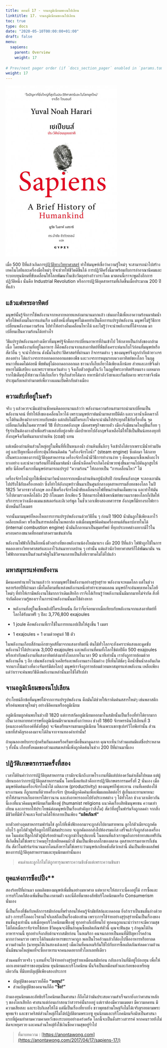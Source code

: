 ```yaml
---
title: ตอนที่ 17 - จานอลูมิเนียมของนโปเลียน
linktitle: 17. จานอลูมิเนียมของนโปเลียน 
toc: true
type: docs
date: "2020-05-10T00:00:00+01:00"
draft: false
menu:
  sapiens:
    parent: Overview
    weight: 17

# Prev/next pager order (if `docs_section_pager` enabled in `params.toml`)
weight: 17
---
```

![](https://github.com/dragon-library/markdown/raw/master/Library/content/book/homo-sapiens/img/cover-sapiens.jpg)

เมื่อ 500 ปีที่แล้วเกิดการ[ปฏิวัติทางวิทยาศาสตร์](http://xn--500%20-u0txa0a6psa8exdc8cg9icd2c2quf3ae/)  ทำให้มนุษย์เชื่อว่าความรู้ใหม่ๆ จะสามารถนำไปสร้างเทคโนโลยีและเครื่องมือใหม่ๆ ที่จะช่วยให้ชีวิตดีขึ้นได้ การปฏิวัติครั้งนี้มาพร้อมกับการล่าอาณานิคมและระบอบทุนนิยมที่ขับเคลื่อนให้โลกพัฒนาในเชิงวัตถุอย่างก้าวกระโดด มาตอนนี้เราจะพูดถึงอีกการปฏิวัติหนึ่ง นั่นคือ Industrial Revolution หรือการปฏิวัติอุตสาหรรมที่เกิดขึ้นเมื่อประมาณ 200 ปีที่แล้ว

## **แล้วแต่พระอาทิตย์**

มนุษย์นั้นรู้จักการใช้พลังงานจากหลากหลายแหล่งมานานมากแล้ว เช่นเผาไม้เพื่อเอาความร้อนมาต้มน้ำ หรือใช้พลังลมในการแล่นเรือ แต่สิ่งหนึ่งที่มนุษย์ไม่เคยทำเป็นคือการแปรรูปพลังงาน มนุษย์ไม่รู้วิธีการเปลี่ยนพลังงานความร้อน ไปทำให้อย่างอื่นเคลื่อนไหวได้ และไม่รู้ว่าจะนำพลังงานที่ได้จากลม มาเปลี่ยนเป็นความร้อนได้อย่างไร

วิธีแปรรูปพลังงานอย่างเดียวที่มนุษย์รู้จักคือการเปลี่ยนอาหารที่กินเข้าไป ให้กลายเป็นกำลังของกล้ามเนื้อ โดยพลังงานที่อยู่ในอาหาร ก็คือพลังงานจากแสงอาทิตย์ที่พืชสังเคราะห์มาเก็บไว้ก่อนที่มนุษย์หรือสัตว์อื่น ๆ จะนำไปทาน ดังนั้นในประวัติศาสตร์ที่ผ่านมา กิจกรรมต่าง ๆ ของมนุษย์จึงถูกกำกับด้วยวงจรสองอย่าง ได้แก่วงจรการออกดอกออกผลของพืช และวงจรการหมุนรอบดวงอาทิตย์ของโลก ในฤดูหนาวที่แดดไม่ค่อยมี พืชพันธุ์ไม่ออกดอกออกผล ชาวนาก็เก็บเกี่ยวได้เพียงเล็กน้อย ส่วยและภาษีจึงต่ำ ทหารไม่มีเสบียง และพระราชาแคว้นต่าง ๆ จึงเก็บตัวอยู่แต่ในวัง ในฤดูที่พระอาทิตย์ร้อนแรง ผลหมากรากไม้เต็มทุ่งให้ชาวนาได้เก็บเกี่ยว รัฐเก็บส่วยได้มาก ทหารมีกำลังวังชาและเริ่มลับดาบ พระราชาจึงนัดประชุมกับเหล่าอำมาตย์เพื่อวางแผนเปิดศึกกับต่างเมือง


## **ความลับที่อยู่ในครัว**

จริง ๆ แล้วควรจะมีแม่บ้านซักคนคิดออกนานแล้วว่า พลังงานความร้อนสามารถนำมาเปลี่ยนเป็นพลังงานจลน์ ที่ทำให้สิ่งของเคลื่อนไหวได้ เพราะมนุษย์เราต้มน้ำมาหลายปีดีดัก และเวลาน้ำเดือดเราก็จะได้ยินเสียงฝากากระทบกับหม้อ แต่กลับไม่มีใครเอะใจคิดจะนำมันไปประยุกต์ใช้กับเรื่องอื่น จุดเปลี่ยนเกิดขึ้นในศตวรรษที่ 18 ที่ประเทศอังกฤษ เมื่อเศรษฐกิจขยายตัว เมืองจึงมีขนาดใหญ่ขึ้นเรื่อย ๆ รัฐจำเป็นต้องถางป่าเพื่อสร้างแหล่งที่อยู่อาศัย เมื่อป่าหายไปอังกฤษจึงเหลือไม้ให้ใช้เป็นฟืนน้อยลงทุกที อังกฤษจึงเริ่มหันมาเผาถ่านหิน (coal) แทน

แต่เหมืองถ่านหินส่วนใหญ่อยู่ในพื้นที่ที่เป็นหนองน้ำ ถ่านหินชั้นลึกๆ จึงเข้าถึงได้ยากเพราะมีน้ำท่วมปิดอยู่ และปัญหานี้เองที่กระตุ้นให้คนคิดค้น “เครื่องจักรไอน้ำ” (steam engine) ซึ่งต่อมา ได้กลายเป็นพระเอกของการปฏิวัติอุตสาหกรรม เครื่องจักรไอน้ำมีวิธีการทำงานง่าย ๆ คือคุณเผาเชื้อเพลิงอะไรบางอย่าง และนำความร้อนที่ได้นั้นมาต้มน้ำ เมื่อน้ำเดือดก็จะเกิดไอน้ำพวยพุ่งขึ้นมาจนไปดันลูกสูบให้ขยับ นี่คือครั้งแรกที่มนุษย์สามารถแปรรูป “ความร้อน” ให้กลายเป็น “การเคลื่อนไหว” ได้

เครื่องจักรไอน้ำถูกใช้เพื่อนำมาวิดน้ำออกจากเหมืองถ่านหินอยู่นับสิบปี ก่อนที่คนอังกฤษ จะลองเอามันไปปรับใช้กับเครื่องทอผ้า ซึ่งก็ทำให้อังกฤษก้าวขึ้นมาเป็นศูนย์กลางอุตสาหกรรมสิ่งทอของโลก ในปี 1825 วิศวกรชาวอังกฤษ ลองใช้เครื่องจักรไอน้ำขับเคลื่อนรถไฟที่ขนถ่านหินเต็มขบวน และทำให้มันวิ่งไปตามรางเหล็กได้ถึง 20 กิโลเมตร อีกเพียง 5 ปีต่อมารถไฟเชิงพาณิชย์ขบวนแรกของโลกก็เปิดให้บริการระหว่างเมืองแมนเชสเตอร์และลิเวอร์พูล ในชั่วเวลาเพียงสองทศวรรษ อังกฤษก็มีทางรถไฟยาวนับหมื่นกิโลเมตร
 
จากนั้นมามนุษย์ก็หลงใหลการการแปรรูปพลังงานด้วยวิธีอื่น ๆ ก่อนปี 1900 น้ำมันถูกใช้เพียงเอาไว้เคลือบหลังคา หรือเป็นสารหล่อลื่นในเพลาล้อ แต่เมื่อมนุษย์คิดค้นเครื่องยนต์สันดาปภายในได้ (internal combustion engine) น้ำมันก็กลายมาเป็นขุมทรัพย์ ที่ทุกประเทศต่างอยากมีไว้ในครอบครองขนาดที่ยอมทำสงครามเข่นฆ่ากัน

พลังงานไฟฟ้าก็เป็นอีกหนึ่งตัวอย่างที่ของพลังงานน้องใหม่มาแรง เมื่อ 200 ปีที่แล้ว ไฟฟ้าถูกใช้ในการทดลองทางวิทยาศาสตร์และเอาไว้เล่นมายากลบ้าน ๆ เท่านั้น แต่แล้วนักวิทยาศาสตร์ก็ได้พัฒนามัน จนไฟฟ้ากลายมาเป็นส่วนสำคัญในชีวิตจนกลายเป็นสิ่งที่เราขาดไม่ได้ไปแล้ว

## **มหาสมุทรแห่งพลังงาน**

มีคนเคยทำนายไว้นานแล้วว่า หากมนุษย์ใช้พลังงานอย่างสุรุ่ยสุร่าย พลังงานจะหมดโลก แต่ในช่วงหลายร้อยปีที่ผ่านมา เมื่อใดก็ตามที่แหล่งพลังงานหนึ่งทำท่าจะขาดแคลน มนุษย์ก็จะค้นพบเทคโนโลยีใหม่ๆ ที่ทำให้เรามีพลังงานใช้มากกว่าเดิมเสียอีก เราจึงได้เรียนรู้ว่าพลังงานนั้นมีมากมายไม่จำกัด สิ่งที่จำกัดคือความรู้ของเราในการนำพลังงานนั้นมาใช้ต่างหาก

- พลังงานที่อยู่ในเชื้อเพลิงปิโตรเลียมนั้น ถือว่าจิ๊บจ๊อยมากเมื่อเทียบกับพลังงานจากแสงอาทิตย์ที่โลกได้รับมาฟรี ๆ ปีละ 3,776,800 exajoules 

- 1 joule คือพลังงานที่เราใช้ในการยกแอปเปิ้ลให้สูงขึ้น 1 เมตร

- 1 exajoules = 1 ตามด้วยศูนย์ 18 ตัว

ในพลังงานเกือบสี่ล้านเอ๊กซาจูลส์ที่มาจากแสงอาทิตย์นี้ ต้นไม้ทั่วโลกจะสังเคราะห์แสงและดูดซับพลังงานไว้ได้ประมาณ 3,000 exajoules และพลังงานที่คนทั้งโลกใช้ต่อปีคือ 500 exajoules หรือเท่ากับพลังงานที่แสงอาทิตย์ส่งมายังโลกภายในเวลา 90 นาทีเท่านั้น เรายังถูกรายล้อมด้วยพลังงานอื่น ๆ อีก เช่นพลังงานนิวเคลียร์และพลังงานแรงโน้มถ่วง (ที่เห็นได้ชัดๆ คือน้ำขึ้นน้ำลงอันเกิดจากแรงโน้มถ่วงที่ดวงจันทร์มีต่อโลก) มนุษย์เราจึงถูกรายล้อมด้วยมหาสมุทรแห่งพลังงาน เหลือเพียงแต่ว่าเราจะค้นพบวิธีดึงพลังงานเหล่านั้นมาใช้ได้รึเปล่า

## **จานอลูมิเนียมของนโปเลียน**

ประโยชน์อีกข้อที่มนุษย์ได้จากการแปรรูปพลังงาน คือมันได้ช่วยให้เราคิดค้นสสารใหม่ๆ เช่นพลาสติก หรือค้นพบธาตุใหม่ๆ อย่างซิลิคอนหรืออลูมิเนียม

อลูมิเนียมถูกค้นพบในช่วงปี 1820 แต่การสกัดอลูมิเนียมออกมาในสมัยนั้นเป็นเรื่องที่ทำได้ยากมาก เป็นเวลาหลายทศวรรษที่อลูมิเนียมมีราคาแพงยิ่งกว่าทอง ช่วงปี 1860 จักรพรรดินโปเลียนที่ 3 (คนละองค์กับองค์ที่ดังที่สุด) จะจัดเตรียมจานชามอลูมิเนียม ให้เฉพาะแขกซุเปอร์วีไอพีเท่านั้น ส่วนแขกที่สำคัญรองลงมาจะได้กินจากจานทองคำเท่านั้น!

ถ้าคุณลองหยิบกระปุกครีมกันแดดหรือครีมทามือขึ้นมาดูฉลาก คุณจะเห็นว่าส่วนผสมมีแต่ชื่อประหลาด ๆ ทั้งนั้น เกือบทั้งหมดของส่วนผสมเหล่านี้เพิ่งถูกคิดค้นในช่วง 200 ปีที่ผ่านมานี้เอง

## **ปฏิวัติเกษตรกรรมครั้งที่สอง**

เวลาได้ยินคำว่าการปฏิวัติอุตสาหกรรม เรามักจะนึกถึงภาพโรงงานที่มีแต่ปล่องควันดำเต็มไปหมด แต่ผู้เขียนบอกว่าการปฏิวัติอุตสาหกรรมนั้น โดยเนื้อแท้แล้วคือการปฏิวัติเกษตรกรรมครั้งที่ 2 นั่นเอง เมื่อมนุษย์คิดค้นเครื่องจักรไอน้ำได้ ผลิตภาพ (productivity) ของมนุษย์ก็พุ่งทะยาน งานที่เคยต้องใช้แรงงานคน ก็ถูกแทนที่ด้วยเครื่องจักร ปุ๋ยเคมีถูกคิดค้นเพื่อเพิ่มผลผลิตต่อไร่ ตู้เย็นและยานพาหนะ ทำให้สามารถเก็บอาหารได้ยาวนาน และส่งอาหารออกไปยังประเทศต่าง ๆ ได้ทั่วโลก ช่วงเวลาเดียวกันนี้เองที่แนวคิดมนุษย์นิยมเริ่มเฟื่องฟู (humanist religions  แนวคิดเรื่องสิทธิมนุษยชน ความเท่าเทียม และการยกให้ประโยชน์ต่อมนุษย์เป็นเรื่องสำคัญกว่าสิ่งใด) สัตว์ที่อยู่ในฟาร์มจึงถูกลดค่า จากสิ่งมีชีวิตที่มีหัวใจและเจ็บปวดได้ให้กลายเป็นเพียง **“ผลิตภัณฑ์”**

ยกตัวอย่างอุตสาหกรรมฟาร์มไข่ ลูกไก่ที่เพิ่งฟักออกมาจะถูกส่งไปตามสายพาน ลูกไก่ตัวเมียจะถูกคัดเก็บไว้ ลูกไก่ตัวผู้หรือลูกไก่ที่ไม่สมประกอบ จะถูกคัดออกส่งไปห้องรมแก๊ส เสร็จแล้วจึงถูกส่งลงเครื่องบด ในแต่ละปีลูกไก่ตัวผู้นับร้อยล้านตัวจะถูกฆ่าในรูปแบบนี้ ในตอนที่แล้วเราพูดถึงการค้าทาสแอฟริกัน ที่เกิดขึ้นไม่ใช่เพราะว่าคนยุโรปเหยียดคนผิวสี มันเป็นเพียงกลไกของตลาด อุตสาหกรรมอาหารก็เช่นกัน สัตว์ในฟาร์มจำนวนมากโดนสังหารไม่ใช่เพราะว่ามนุษย์เกลียดชังสัตว์เหล่านี้ มันเป็นเพียงผลลัพธ์ของการปฏิวัติอุตสาหกรรมและทุนนิยมเท่านั้นเอง

> คนดำและลูกไก่ไม่ได้ถูกทารุณเพราะความชิงชังแต่เพราะความชินชา

## ยุคแห่งการช็อปปิ้ง**

สองร้อยปีที่ผ่านมา ผลผลิตของมนุษย์เพิ่มขึ้นอย่างมหาศาล แต่หากจะให้สภาวะนี้คงอยู่ได้ การซื้อและการบริโภคก็ต้องเพิ่มขึ้นเป็นเงาตามตัว และนี่คือที่มาของลัทธิบริโภคนิยมเหรือ Consumerism นั่นเอง

นี่เป็นเรื่องที่ขัดกับหลักการสมัยก่อนที่พร่ำสอนให้คนรู้จักมัธยัสถ์และอดออม ยิ่งถ้าเราเป็นชนชั้นล่างด้วยแล้ว การบริโภคอะไรตามใจกิเลสถือเป็นเรื่องต้องห้าม เพราะการใช้จ่ายอย่างสุรุ่ยสุร่ายนั้นเป็นเรื่องของชนชั้นสูงเท่านั้น แต่เมื่อยุคบริโภคนิยมเฟื่องฟู ทุกอย่างก็เปลี่ยนไป ทุกคนถูกแนะนำว่าเราจะมีความสุขได้ก็ต่อเมื่อเราจับจ่ายใช้สอย ชีวิตคุณจะดีขึ้นถ้าคุณซื้อผลิตภัณฑ์ตัวนี้ คุณจะฟินสุด ๆ ถ้าคุณได้กินอาหารจานนี้ ทุกอย่างจึงกลับด้านจากสมัยก่อน ในอเมริกา คนจนกลายเป็นคนที่มีปัญหาโรคอ้วนมากกว่าคนรวย เพราะได้กินแต่อาหารขยะราคาถูก พอเป็นโรคอ้วนแล้วก็ต้องไปซื้ออาหารหรือยาลดความอ้วนอีก (นายทุนได้เงินสองเด้งเลย) เม็ดเงินที่คนอเมริกันใช้ไปกับการซื้อผลิตภัณฑ์ลดความอ้วนนั้นมีขนาดใหญ่พอที่จะซื้ออาหารแจกคนอดอยากทั่วโลกเลยทีเดียว

ส่วนคนที่รวยจริง ๆ แทนที่จะใช้จ่ายอย่างสุรุ่ยสุร่ายเหมือนสมัยก่อน กลับเอาเงินที่มีอยู่ไปลงทุน เพื่อให้งอกเงยตามตำราของทุนนิยม ทุนนิยมและบริโภคนิยม นั้นจึงเป็นเหมือนหัวและก้อยของเหรียญเดียวกัน ที่มีบทบัญญัติเพียงสองประการ

- บัญญัติของคนรวยก็คือ **“ลงทุน!”**
- ส่วนบัญญัติของคนจนก็คือ **“ซื้อ!”**

ถ้ามองทุนนิยมและลัทธิบริโภคนิยมเป็นศาสนา ก็ถือได้ว่ามันประสบความสำเร็จมากยิ่งกว่าศาสนาหลัก ๆ ของโลกเสียอีก ศาสนาแต่ก่อนเก่าสอนว่าสวรรค์นั้นรออยู่ แต่เราต้องมีความเมตตา มีความอดทน มีความเสียสละ และระงับกิเลสให้ได้ แต่นี่เป็นเรื่องที่ยากยิ่ง ชาวพุทธส่วนใหญ่จึงไม่ได้เจริญรอยตามพระพุทธเจ้า และชาวคริสต์ส่วนใหญ่ก็ไม่ได้ปฏิบัติตามพระเยซู ทุนนิยมและบริโภคนิยมจึงนับเป็นศาสนาแรกที่ผู้คนทำตามความคาดหวังของระบอบอย่างเคร่งครัด โลกนี้จะเป็นดั่งสรวงสวรรค์ หากคนรวยยังไม่คิดจะหยุดรวย และคนส่วนใหญ่ยังใช้เงินซื้อความสุขอยู่ร่ำไป

> ที่มาบทความ : [https://anontawong.com](https://anontawong.com/2017/04/17/sapiens-17/)
